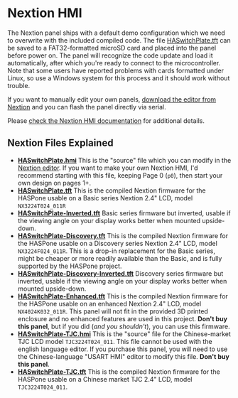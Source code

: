 # Nextion HMI

The Nextion panel ships with a default demo configuration which we need to overwrite with the included compiled code.  The file [HASwitchPlate.tft](HASwitchPlate.tft) can be saved to a FAT32-formatted microSD card and placed into the panel before power on.  The panel will recognize the code update and load it automatically, after which you're ready to connect to the microcontroller.  Note that some users have reported problems with cards formatted under Linux, so use a Windows system for this process and it should work without trouble.

If you want to manually edit your own panels, [download the editor from Nextion](https://nextion.itead.cc/resource/download/nextion-editor/) and you can flash the panel directly via serial.

Please [check the Nextion HMI documentation](../Documentation/02_Nextion_HMI.md) for additional details.

## Nextion Files Explained

* **[HASwitchPlate.hmi](HASwitchPlate.hmi)** This is the "source" file which you can modify in the [Nextion editor](https://nextion.itead.cc/resource/download/nextion-editor/).  If you want to make your own Nextion HMI, I'd recommend starting with this file, keeping Page 0 (`p0`), then start your own design on pages 1+.
* **[HASwitchPlate.tft](HASwitchPlate.tft)** This is the compiled Nextion firmware for the HASPone usable on a Basic series Nextion 2.4" LCD, model `NX3224T024_011R`
* **[HASwitchPlate-Inverted.tft](HASwitchPlate-Inverted.tft)** Basic series firmware but inverted, usable if the viewing angle on your display works better when mounted upside-down.
* **[HASwitchPlate-Discovery.tft](HASwitchPlate-Discovery.tft)** This is the compiled Nextion firmware for the HASPone usable on a Discovery series Nextion 2.4" LCD, model `NX3224F024_011R`.  This is a drop-in replacement for the Basic series, might be cheaper or more readily available than the Basic, and is fully supported by the HASPone project.
* **[HASwitchPlate-Discovery-Inverted.tft](HASwitchPlate-Discovery-Inverted.tft)** Discovery series firmware but inverted, usable if the viewing angle on your display works better when mounted upside-down.
* **[HASwitchPlate-Enhanced.tft](HASwitchPlate-Enhanced.tft)** This is the compiled Nextion firmware for the HASPone usable on an enhanced Nextion 2.4" LCD, model `NX4024K032_011R`.  This panel will not fit in the provided 3D printed enclosure and no enhanced features are used in this project.  **Don't buy this panel**, but if you did (*and you shouldn't*), you can use this firmware.
* **[HASwitchPlate-TJC.hmi](HASwitchPlate-TJC.hmi)** This is the "source" file for the Chinese-market TJC LCD model `TJC3224T024_011`.  This file cannot be used with the english language editor.  If you purchase this panel, you will need to use the Chinese-language "USART HMI" editor to modify this file.  **Don't buy this panel**.
* **[HASwitchPlate-TJC.tft](HASwitchPlate-TJC.tft)** This is the compiled Nextion firmware for the HASPone usable on a Chinese market TJC 2.4" LCD, model `TJC3224T024_011`.